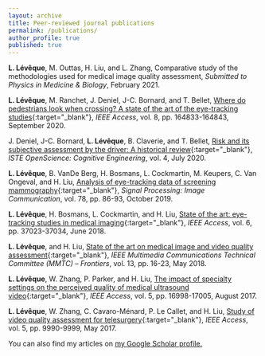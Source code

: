 ```yaml
---
layout: archive
title: Peer-reviewed journal publications
permalink: /publications/
author_profile: true
published: true
---
```


**L. Lévêque**, M. Outtas, H. Liu, and L. Zhang, Comparative study of the methodologies used for medical image quality assessment, _Submitted to Physics in Medicine & Biology_, February 2021.

**L. Lévêque**, M. Ranchet, J. Deniel, J-C. Bornard, and T. Bellet, [Where do pedestrians look when crossing? A state of the art of the eye-tracking studies](https://ieeexplore.ieee.org/document/9184866){:target="_blank"}, _IEEE Access_, vol. 8, pp. 164833-164843, September 2020.

J. Deniel, J-C. Bornard, **L. Lévêque**, B. Claverie, and T. Bellet, [Risk and its subjective assessment by the driver: A historical review](https://www.openscience.fr/Risk-and-its-subjective-assessment-by-the-driver-A-historical-review){:target="_blank"}, _ISTE OpenScience: Cognitive Engineering_, vol. 4, July 2020.

**L. Lévêque**, B. VanDe Berg, H. Bosmans, L. Cockmartin, M. Keupers, C. Van Ongeval, and H. Liu, [Analysis of eye-tracking data of screening mammography](https://www.sciencedirect.com/science/article/abs/pii/S0923596518309652?via%3Dihub){:target="_blank"}, _Signal Processing: Image Communication_, vol. 78, pp. 86-93, October 2019.

**L. Lévêque**, H. Bosmans, L. Cockmartin, and H. Liu, [State of the art: eye-tracking studies in medical imaging](https://ieeexplore.ieee.org/document/8399735){:target="_blank"}, _IEEE Access_, vol. 6, pp. 37023-37034, June 2018.

**L. Lévêque**, and H. Liu, [State of the art on medical image and video quality assessment](http://site.ieee.org/comsoc-mmctc/files/2018/07/01-MMTC_Communication_Frontier_May_2018-Final-Revised.pdf){:target="_blank"}, _IEEE Multimedia Communications Technical Committee (MMTC) – Frontiers_, vol. 13, pp. 16-23, May 2018.

**L. Lévêque**, W. Zhang, P. Parker, and H. Liu, [The impact of specialty settings on the perceived quality of medical ultrasound video](https://ieeexplore.ieee.org/document/8017379){:target="_blank"}, _IEEE Access_, vol. 5, pp. 16998-17005, August 2017.

**L. Lévêque**, W. Zhang, C. Cavaro-Ménard, P. Le Callet, and H. Liu, [Study of video quality assessment for telesurgery](https://ieeexplore.ieee.org/abstract/document/7927709){:target="_blank"}, _IEEE Access_, vol. 5, pp. 9990-9999, May 2017.


You can also find my articles on <u><a href="{{https://scholar.google.co.uk/citations?user=a7UuJD8AAAAJ&hl=en}}">my Google Scholar profile</a>.</u>
